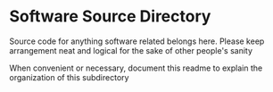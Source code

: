 # Software Source Directory

Source code for anything software related belongs here.
Please keep arrangement neat and logical for the sake of other people's sanity

When convenient or necessary, document this readme to explain the organization of this subdirectory
